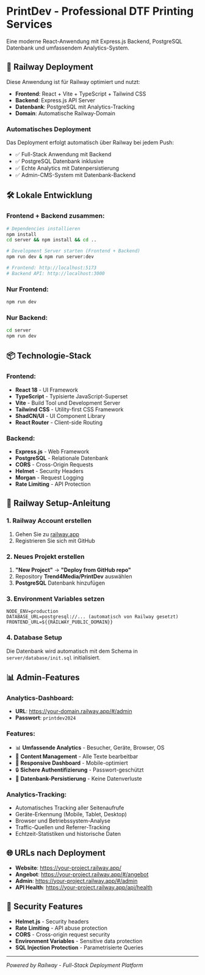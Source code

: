 # PrintDev - Professional DTF Printing Services

Eine moderne React-Anwendung mit Express.js Backend, PostgreSQL Datenbank und umfassendem Analytics-System.

## 🚂 Railway Deployment

Diese Anwendung ist für Railway optimiert und nutzt:
- **Frontend**: React + Vite + TypeScript + Tailwind CSS
- **Backend**: Express.js API Server
- **Datenbank**: PostgreSQL mit Analytics-Tracking
- **Domain**: Automatische Railway-Domain

### Automatisches Deployment

Das Deployment erfolgt automatisch über Railway bei jedem Push:
- ✅ Full-Stack Anwendung mit Backend
- ✅ PostgreSQL Datenbank inklusive
- ✅ Echte Analytics mit Datenpersistierung
- ✅ Admin-CMS-System mit Datenbank-Backend

## 🛠️ Lokale Entwicklung

### Frontend + Backend zusammen:
```bash
# Dependencies installieren
npm install
cd server && npm install && cd ..

# Development Server starten (Frontend + Backend)
npm run dev & npm run server:dev

# Frontend: http://localhost:5173
# Backend API: http://localhost:3000
```

### Nur Frontend:
```bash
npm run dev
```

### Nur Backend:
```bash
cd server
npm run dev
```

## 📦 Technologie-Stack

### Frontend:
- **React 18** - UI Framework
- **TypeScript** - Typisierte JavaScript-Superset
- **Vite** - Build Tool und Development Server
- **Tailwind CSS** - Utility-first CSS Framework
- **ShadCN/UI** - UI Component Library
- **React Router** - Client-side Routing

### Backend:
- **Express.js** - Web Framework
- **PostgreSQL** - Relationale Datenbank
- **CORS** - Cross-Origin Requests
- **Helmet** - Security Headers
- **Morgan** - Request Logging
- **Rate Limiting** - API Protection

## 🔧 Railway Setup-Anleitung

### 1. Railway Account erstellen
1. Gehen Sie zu [railway.app](https://railway.app)
2. Registrieren Sie sich mit GitHub

### 2. Neues Projekt erstellen
1. **"New Project"** → **"Deploy from GitHub repo"**
2. Repository **Trend4Media/PrintDev** auswählen
3. **PostgreSQL** Datenbank hinzufügen

### 3. Environment Variables setzen
```
NODE_ENV=production
DATABASE_URL=postgresql://... (automatisch von Railway gesetzt)
FRONTEND_URL=${{RAILWAY_PUBLIC_DOMAIN}}
```

### 4. Database Setup
Die Datenbank wird automatisch mit dem Schema in `server/database/init.sql` initialisiert.

## 📊 Admin-Features

### Analytics-Dashboard:
- **URL**: https://your-domain.railway.app/#/admin
- **Passwort**: `printdev2024`

### Features:
- 📊 **Umfassende Analytics** - Besucher, Geräte, Browser, OS
- 📝 **Content Management** - Alle Texte bearbeitbar
- 📱 **Responsive Dashboard** - Mobile-optimiert
- 🔒 **Sichere Authentifizierung** - Passwort-geschützt
- 💾 **Datenbank-Persistierung** - Keine Datenverluste

### Analytics-Tracking:
- Automatisches Tracking aller Seitenaufrufe
- Geräte-Erkennung (Mobile, Tablet, Desktop)
- Browser und Betriebssystem-Analyse
- Traffic-Quellen und Referrer-Tracking
- Echtzeit-Statistiken und historische Daten

## 🌐 URLs nach Deployment

- **Website**: https://your-project.railway.app/
- **Angebot**: https://your-project.railway.app/#/angebot
- **Admin**: https://your-project.railway.app/#/admin
- **API Health**: https://your-project.railway.app/api/health

## 🔐 Security Features

- **Helmet.js** - Security headers
- **Rate Limiting** - API abuse protection
- **CORS** - Cross-origin request security
- **Environment Variables** - Sensitive data protection
- **SQL Injection Protection** - Parametrisierte Queries

---

*Powered by Railway - Full-Stack Deployment Platform*